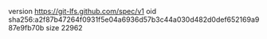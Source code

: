 version https://git-lfs.github.com/spec/v1
oid sha256:a2f87b47264f0931f5e04a6936d57b3c44a030d482d0def652169a987e9fb70b
size 22962
